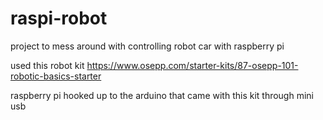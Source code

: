 # raspi-robot
project to mess around with controlling robot car with raspberry pi

used this robot kit https://www.osepp.com/starter-kits/87-osepp-101-robotic-basics-starter

raspberry pi hooked up to the arduino that came with this kit through mini usb
